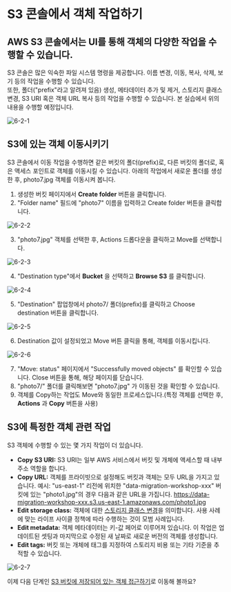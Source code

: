 # S3 콘솔에서 객체 작업하기

## AWS S3 콘솔에서는 UI를 통해 객체의 다양한 작업을 수행할 수 있습니다.

S3 콘솔은 많은 익숙한 파일 시스템 명령을 제공합니다. 이름 변경, 이동, 복사, 삭제, 보기 등의 작업을 수행할 수 있습니다.\
또한, 폴더("prefix"라고 알려져 있음) 생성, 메타데이터 추가 및 제거, 스토리지 클래스 변경, S3 URI 혹은 객체 URL 복사 등의 작업을 수행할 수 있습니다. 본 실습에서 위의 내용을 수행할 예정입니다.

![6-2-1](../../images/6-2-1.png)

## S3에 있는 객체 이동시키기

S3 콘솔에서 이동 작업을 수행하면 같은 버킷의 폴더(prefix)로, 다른 버킷의 폴더로, 혹은 액세스 포인트로 객체를 이동시킬 수 있습니다. 아래의 작업에서 새로운 폴더를 생성한 후, photo7.jpg 객체를 이동시켜 봅니다.

1. 생성한 버킷 페이지에서 **Create folder** 버튼을 클릭합니다.
2. "Folder name" 필드에 "photo7" 이름을 입력하고 Create folder 버튼을 클릭합니다.

![6-2-2](../../images/6-2-2.png)

3. "photo7.jpg" 객체를 선택한 후, Actions 드롭다운을 클릭하고 Move를 선택합니다.

![6-2-3](../../images/6-2-3.png)

4. "Destination type"에서 **Bucket** 을 선택하고 **Browse S3** 를 클릭합니다.

![6-2-4](../../images/6-2-4.png)

5. "Destination" 팝업창에서 photo7/ 폴더(prefix)를 클릭하고 Choose destination 버튼을 클릭합니다.

![6-2-5](../../images/6-2-5.png)

6. Destination 값이 설정되었고 Move 버튼 클릭을 통해, 객체를 이동시킵니다.

![6-2-6](../../images/6-2-6.png)

7. "Move: status" 페이지에서 "Successfully moved objects" 를 확인할 수 있습니다. Close 버튼을 통해, 해당 페이지를 닫습니다.
8. "photo7/" 폴더를 클릭해보면 "photo7.jpg" 가 이동된 것을 확인할 수 있습니다.
9. 객체를 Copy하는 작업도 Move와 동일한 프로세스입니다.(특정 객체를 선택한 후, **Actions** 과 **Copy** 버튼을 사용)

## S3에 특정한 객체 관련 작업

S3 객체에 수행할 수 있는 몇 가지 작업이 더 있습니다.

* **Copy S3 URI:** S3 URI는 일부 AWS 서비스에서 버킷 및 개체에 액세스할 때 내부 주소 역할을 합니다.
* **Copy URL:** 객체를 프라이빗으로 설정해도 버킷과 객체는 모두 URL을 가지고 있습니다. 예시: "us-east-1" 리전에 위치한 "data-migration-workshop-xxx" 버킷에 있는 "photo1.jpg"의 경우 다음과 같은 URL을 가집니다. https://data-migration-workshop-xxx.s3.us-east-1.amazonaws.com/photo1.jpg
* **Edit storage class:** 객체에 대한 [스토리지 클래스 변경](https://docs.aws.amazon.com/ko\_kr/AmazonS3/latest/userguide/storage-class-intro.html)을 의미합니다. 사용 사례에 맞는 라이프 사이클 정책에 따라 수행하는 것이 모범 사례입니다.
* **Edit metadata:** 객체 메타데이터는 키-값 페어로 이루어져 있습니다. 이 작업은 업데이트된 셋팅과 마지막으로 수정된 새 날짜로 새로운 버전의 객체를 생성합니다.
* **Edit tags:** 버킷 또는 개체에 태그를 지정하여 스토리지 비용 또는 기타 기준을 추적할 수 있습니다.

![6-2-7](../../images/6-2-7.png)

이제 다음 단계인 [S3 버킷에 저장되어 있는 객체 접근하기](s3-3.md)로 이동해 볼까요?
